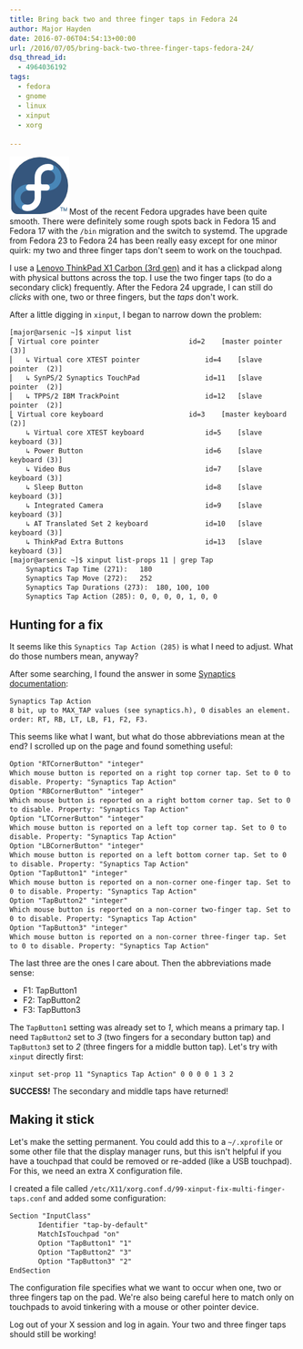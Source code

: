 ```yaml
---
title: Bring back two and three finger taps in Fedora 24
author: Major Hayden
date: 2016-07-06T04:54:13+00:00
url: /2016/07/05/bring-back-two-three-finger-taps-fedora-24/
dsq_thread_id:
  - 4964036192
tags:
  - fedora
  - gnome
  - linux
  - xinput
  - xorg

---
```

[<img src="/wp-content/uploads/2012/01/fedorainfinity.png" alt="Fedora Infinity Logo" width="105" height="102" class="alignright size-full wp-image-2712" />][1]Most of the recent Fedora upgrades have been quite smooth. There were definitely some rough spots back in Fedora 15 and Fedora 17 with the `/bin` migration and the switch to systemd. The upgrade from Fedora 23 to Fedora 24 has been really easy except for one minor quirk: my two and three finger taps don't seem to work on the touchpad.

I use a [Lenovo ThinkPad X1 Carbon (3rd gen)][2] and it has a clickpad along with physical buttons across the top. I use the two finger taps (to do a secondary click) frequently. After the Fedora 24 upgrade, I can still do _clicks_ with one, two or three fingers, but the _taps_ don't work.

After a little digging in `xinput`, I began to narrow down the problem:

```
[major@arsenic ~]$ xinput list
⎡ Virtual core pointer                      id=2    [master pointer  (3)]
⎜   ↳ Virtual core XTEST pointer                id=4    [slave  pointer  (2)]
⎜   ↳ SynPS/2 Synaptics TouchPad                id=11   [slave  pointer  (2)]
⎜   ↳ TPPS/2 IBM TrackPoint                     id=12   [slave  pointer  (2)]
⎣ Virtual core keyboard                     id=3    [master keyboard (2)]
    ↳ Virtual core XTEST keyboard               id=5    [slave  keyboard (3)]
    ↳ Power Button                              id=6    [slave  keyboard (3)]
    ↳ Video Bus                                 id=7    [slave  keyboard (3)]
    ↳ Sleep Button                              id=8    [slave  keyboard (3)]
    ↳ Integrated Camera                         id=9    [slave  keyboard (3)]
    ↳ AT Translated Set 2 keyboard              id=10   [slave  keyboard (3)]
    ↳ ThinkPad Extra Buttons                    id=13   [slave  keyboard (3)]
[major@arsenic ~]$ xinput list-props 11 | grep Tap
    Synaptics Tap Time (271):   180
    Synaptics Tap Move (272):   252
    Synaptics Tap Durations (273):  180, 100, 100
    Synaptics Tap Action (285): 0, 0, 0, 0, 1, 0, 0
```


## Hunting for a fix

It seems like this `Synaptics Tap Action (285)` is what I need to adjust. What do those numbers mean, anyway?

After some searching, I found the answer in some [Synaptics documentation][3]:

```
Synaptics Tap Action
8 bit, up to MAX_TAP values (see synaptics.h), 0 disables an element. order: RT, RB, LT, LB, F1, F2, F3.
```


This seems like what I want, but what do those abbreviations mean at the end? I scrolled up on the page and found something useful:

```
Option "RTCornerButton" "integer"
Which mouse button is reported on a right top corner tap. Set to 0 to disable. Property: "Synaptics Tap Action"
Option "RBCornerButton" "integer"
Which mouse button is reported on a right bottom corner tap. Set to 0 to disable. Property: "Synaptics Tap Action"
Option "LTCornerButton" "integer"
Which mouse button is reported on a left top corner tap. Set to 0 to disable. Property: "Synaptics Tap Action"
Option "LBCornerButton" "integer"
Which mouse button is reported on a left bottom corner tap. Set to 0 to disable. Property: "Synaptics Tap Action"
Option "TapButton1" "integer"
Which mouse button is reported on a non-corner one-finger tap. Set to 0 to disable. Property: "Synaptics Tap Action"
Option "TapButton2" "integer"
Which mouse button is reported on a non-corner two-finger tap. Set to 0 to disable. Property: "Synaptics Tap Action"
Option "TapButton3" "integer"
Which mouse button is reported on a non-corner three-finger tap. Set to 0 to disable. Property: "Synaptics Tap Action"
```


The last three are the ones I care about. Then the abbreviations made sense:

  * F1: TapButton1
  * F2: TapButton2
  * F3: TapButton3

The `TapButton1` setting was already set to _1_, which means a primary tap. I need `TapButton2` set to _3_ (two fingers for a secondary button tap) and `TapButton3` set to _2_ (three fingers for a middle button tap). Let's try with `xinput` directly first:

```
xinput set-prop 11 "Synaptics Tap Action" 0 0 0 0 1 3 2
```


**SUCCESS!** The secondary and middle taps have returned!

## Making it stick

Let's make the setting permanent. You could add this to a `~/.xprofile` or some other file that the display manager runs, but this isn't helpful if you have a touchpad that could be removed or re-added (like a USB touchpad). For this, we need an extra X configuration file.

I created a file called `/etc/X11/xorg.conf.d/99-xinput-fix-multi-finger-taps.conf` and added some configuration:

```
Section "InputClass"
       Identifier "tap-by-default"
       MatchIsTouchpad "on"
       Option "TapButton1" "1"
       Option "TapButton2" "3"
       Option "TapButton3" "2"
EndSection
```


The configuration file specifies what we want to occur when one, two or three fingers tap on the pad. We're also being careful here to match only on touchpads to avoid tinkering with a mouse or other pointer device.

Log out of your X session and log in again. Your two and three finger taps should still be working!

 [1]: /wp-content/uploads/2012/01/fedorainfinity.png
 [2]: /2015/03/30/review-lenovo-x1-carbon-3rd-generation-and-linux/
 [3]: ftp://www.x.org/pub/X11R7.5/doc/man/man4/synaptics.4.html
